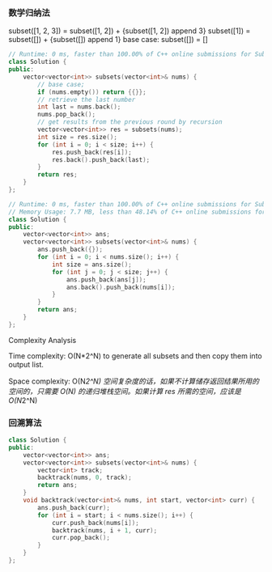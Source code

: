 ### 数学归纳法
subset([1, 2, 3]) = subset([1, 2]) +  {subset([1, 2]) append 3}
subset([1]) = subset([]) + {subset([]) append 1}
base case:
subset([]) = []

```c++
// Runtime: 0 ms, faster than 100.00% of C++ online submissions for Subsets.
class Solution {
public:
    vector<vector<int>> subsets(vector<int>& nums) {
        // base case;
        if (nums.empty()) return {{}};
        // retrieve the last number
        int last = nums.back();
        nums.pop_back();
        // get results from the previous round by recursion
        vector<vector<int>> res = subsets(nums);
        int size = res.size();
        for (int i = 0; i < size; i++) {
            res.push_back(res[i]);
            res.back().push_back(last);
        }
        return res;  
    }
};

// Runtime: 0 ms, faster than 100.00% of C++ online submissions for Subsets.
// Memory Usage: 7.7 MB, less than 48.14% of C++ online submissions for Subsets.
class Solution {
public:
    vector<vector<int>> ans;
    vector<vector<int>> subsets(vector<int>& nums) {
        ans.push_back({});
        for (int i = 0; i < nums.size(); i++) {
            int size = ans.size();
            for (int j = 0; j < size; j++) {
                ans.push_back(ans[j]);
                ans.back().push_back(nums[i]);
            }
        }
        return ans;  
    }
};
```
Complexity Analysis

Time complexity:
O(N*2^N) to generate all subsets and then copy them into output list.

Space complexity:
O(N*2^N) 
空间复杂度的话，如果不计算储存返回结果所用的空间的，只需要 O(N) 的递归堆栈空间。如果计算 res 所需的空间，应该是 O(N*2^N)

### 回溯算法
```c++
class Solution {
public:
    vector<vector<int>> ans;
    vector<vector<int>> subsets(vector<int>& nums) {
        vector<int> track;
        backtrack(nums, 0, track);
        return ans;  
    }
    void backtrack(vector<int>& nums, int start, vector<int> curr) {
        ans.push_back(curr);
        for (int i = start; i < nums.size(); i++) {
            curr.push_back(nums[i]);
            backtrack(nums, i + 1, curr);
            curr.pop_back();
        }
    }
};
```